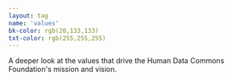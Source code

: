 ```yaml
---
layout: tag
name: 'values'
bk-color: rgb(20,133,133)
txt-color: rgb(255,255,255)
---
```

A deeper look at the values that drive the Human Data Commons Foundation's mission and vision.